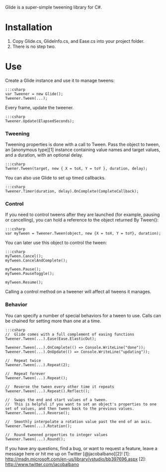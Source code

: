 Glide is a super-simple tweening library for C#.

# Installation
 1. Copy Glide.cs, GlideInfo.cs, and Ease.cs into your project folder.
 2. There is no step two.

# Use
Create a Glide instance and use it to manage tweens:
    
	:::csharp
	var Tweener = new Glide();
	Tweener.Tween(...);
	
Every frame, update the tweener.

    :::csharp
    Tweener.Update(ElapsedSeconds);

### Tweening
Tweening properties is done with a call to Tween. Pass the object to tween, an [anonymous type][1] instance containing value names and target values, and a duration, with an optional delay.

    :::csharp
    Twener.Tween(target, new { X = toX, Y = toY }, duration, delay);

You can also use Glide to set up timed callbacks.

    :::csharp
    Tweener.Timer(duration, delay).OnComplete(CompleteCallback);

### Control
If you need to control tweens after they are launched (for example, pausing or cancelling), you can hold a reference to the object returned By Tween():

    :::csharp
	var myTween = Tweener.Tween(object, new {X = toX, Y = toY}, duration);
	
You can later use this object to control the tween:
    
	:::csharp
    myTween.Cancel();
    myTween.CancelAndComplete();
    
    myTween.Pause();
    myTween.PauseToggle();
	
    myTween.Resume();
	
Calling a control method on a tweener will affect all tweens it manages.

### Behavior
You can specify a number of special behaviors for a tween to use. Calls can be chained for setting more than one at a time.

    :::csharp
	//  Glide comes with a full complement of easing functions
    Tweener.Tween(...).Ease(Ease.ElasticOut);
    
    Tweener.Tween(...).OnComplete(() => Console.WriteLine("done"));
    Tweener.Tween(...).OnUpdate(() => Console.WriteLine("updating"));
    
    //  Repeat twice
    Tweener.Tween(...).Repeat(2);
    
    //  Repeat forever
    Tweener.Tween(...).Repeat();
    
    //  Reverse the tween every other time it repeats
    Tweener.Tween(...).Repeat().Reflect();
    
    //  Swaps the end and start values of a tween.
    //  This is helpful if you want to set an object's properties to one set of values, and then tween back to the previous values.
    Tweener.Tween(...).Reverse();
    
    //  Smoothly interpolate a rotation value past the end of an axis.
    Tweener.Tween(...).Rotation();
    
    //  Round tweened properties to integer values
    Tweener.Tween(...).Round();
    
If you have any questions, find a bug, or want to request a feature, leave a message here or hit me up on Twitter [@jacobalbano][2]!
[1]: http://msdn.microsoft.com/en-us/library/vstudio/bb397696.aspx
[2]: http://www.twitter.com/jacobalbano